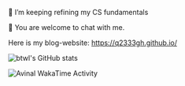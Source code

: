 🌱 I’m keeping refining my CS fundamentals  

💬 You are welcome to chat with me.  

Here is my blog-website: https://q2333gh.github.io/  

![btwl's GitHub stats](https://github-readme-stats.vercel.app/api?username=q2333gh&show_icons=true&theme=default)


<img
  src="https://github.com/q2333gh/q2333gh/blob/main/images/stat.svg"
  alt="Avinal WakaTime Activity"
/>

